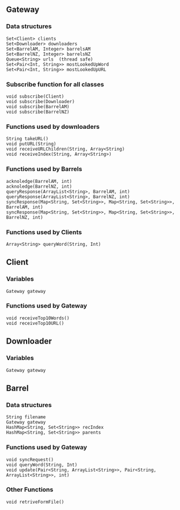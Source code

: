 ## Gateway

### Data structures
    Set<Client> clients
    Set<Downloader> downloaders
    Set<BarrelAM, Integer> barrelsAM
    Set<BarrelNZ, Integer> barrelsNZ
    Queue<String> urls  (thread safe)
    Set<Pair<Int, String>> mostLookedUpWord
    Set<Pair<Int, String>> mostLookedUpURL

### Subscribe function for all classes
    void subscribe(Client)
    void subscribe(Downloader)
    void subscribe(BarrelAM)
    void subscribe(BarrelNZ)

### Functions used by downloaders
    String takeURL()
    void putURL(String)
    void receiveURLChildren(String, Array<String)
    void receiveIndex(String, Array<String>)

### Functions used by Barrels
    acknoledge(BarrelAM, int) 
    acknoledge(BarrelNZ, int) 
    queryResponse(ArrayList<String>, BarrelAM, int)
    queryResponse(ArrayList<String>, BarrelNZ, int)
    syncResponse(Map<String, Set<String>>, Map<String, Set<String>>, BarrelAM, int)
    syncResponse(Map<String, Set<String>>, Map<String, Set<String>>, BarrelNZ, int)

### Functions used by Clients
    Array<String> queryWord(String, Int)

## Client

### Variables
    Gateway gateway
    
### Functions used by Gateway
    void receiveTop10Words()
    void receiveTop10URL()

## Downloader

### Variables
    Gateway gateway

## Barrel

### Data structures
    String filename
    Gateway gateway
    HashMap<String, Set<String>> recIndex
    HashMap<String, Set<String>> parents

### Functions used by Gateway
    void syncRequest()
    void queryWord(String, Int)
    void update(Pair<String, ArrayList<String>>, Pair<String, ArrayList<String>>, int)

### Other Functions
    void retriveFormFile()
    

